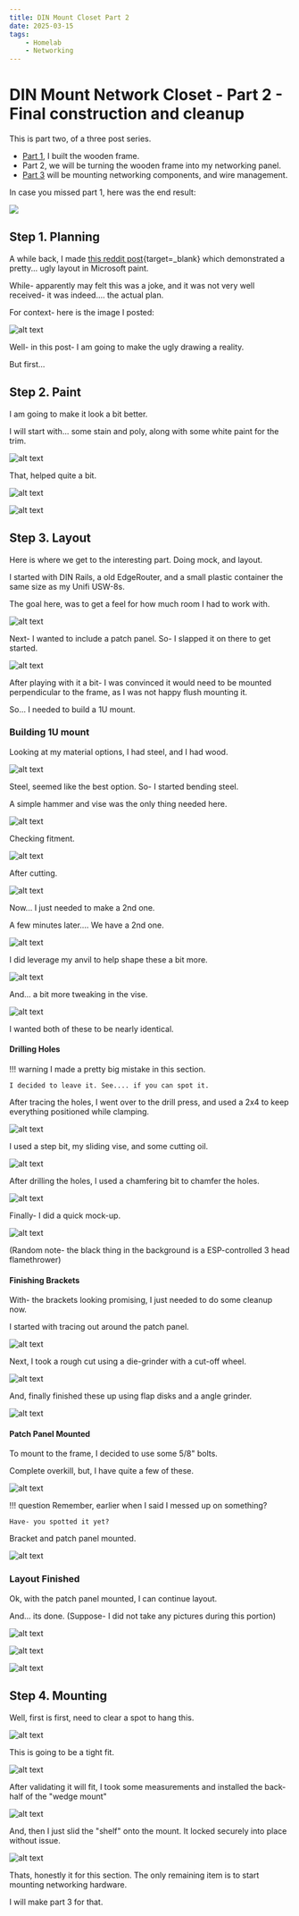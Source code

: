 ```yaml
---
title: DIN Mount Closet Part 2
date: 2025-03-15
tags:
    - Homelab
    - Networking
---
```


# DIN Mount Network Closet - Part 2 - Final construction and cleanup

This is part two, of a three post series.

* [Part 1](din-closet-1.md), I built the wooden frame. 
* Part 2, we will be turning the wooden frame into my networking panel.
* [Part 3](din-closet-3.md) will be mounting networking components, and wire management.

<!-- more -->

In case you missed part 1, here was the end result:

![](./assets-din-closet-1/end-result-front.webP)

## Step 1. Planning

A while back, I made [this reddit post](https://www.reddit.com/r/homelab/comments/1ht2vh1/cad_software_nah_mspaint_planning_to_din_mount_my/){target=_blank} which demonstrated a pretty... ugly layout in Microsoft paint.

While- apparently may felt this was a joke, and it was not very well received- it was indeed.... the actual plan.

For context- here is the image I posted:

![alt text](./assets-din-closet-2/ms-paint.png)

Well- in this post- I am going to make the ugly drawing a reality.

But first...

## Step 2. Paint

I am going to make it look a bit better.

I will start with... some stain and poly, along with some white paint for the trim.

![alt text](./assets-din-closet-2/stain-and-poly-cans.png)

That, helped quite a bit.

![alt text](./assets-din-closet-2/paint-stain-and-poly.png)

![alt text](./assets-din-closet-2/paint-stain-and-poly-2.png)

## Step 3. Layout

Here is where we get to the interesting part. Doing mock, and layout.

I started with DIN Rails, a old EdgeRouter, and a small plastic container the same size as my Unifi USW-8s.

The goal here, was to get a feel for how much room I had to work with.

![alt text](./assets-din-closet-2/layout-1.png)

Next- I wanted to include a patch panel. So- I slapped it on there to get started.

![alt text](./assets-din-closet-2/layout-2.png)

After playing with it a bit- I was convinced it would need to be mounted perpendicular to the frame, as I was not happy flush mounting it.

So... I needed to build a 1U mount.

### Building 1U mount

Looking at my material options, I had steel, and I had wood.

![alt text](./assets-din-closet-2/steel-or-wood.png)

Steel, seemed like the best option. So- I started bending steel.

A simple hammer and vise was the only thing needed here.

![alt text](./assets-din-closet-2/hammer-and-vice.png)

Checking fitment.

![alt text](./assets-din-closet-2/check-fitment.png)

After cutting.

![alt text](./assets-din-closet-2/after-cutting.png)

Now... I just needed to make a 2nd one.

A few minutes later.... We have a 2nd one.

![alt text](./assets-din-closet-2/mount-2.png)

I did leverage my anvil to help shape these a bit more.

![alt text](./assets-din-closet-2/anvil.png)

And... a bit more tweaking in the vise.

![alt text](./assets-din-closet-2/vise.png)

I wanted both of these to be nearly identical.

#### Drilling Holes

!!! warning
    I made a pretty big mistake in this section.

    I decided to leave it. See.... if you can spot it.

After tracing the holes, I went over to the drill press, and used a 2x4 to keep everything positioned while clamping.

![alt text](./assets-din-closet-2/drill-1.png)

I used a step bit, my sliding vise, and some cutting oil.

![alt text](./assets-din-closet-2/drill-2.png)

After drilling the holes, I used a chamfering bit to chamfer the holes.

![alt text](./assets-din-closet-2/drill-3.png)

Finally- I did a quick mock-up.

![alt text](./assets-din-closet-2/drill-4.png)

(Random note- the black thing in the background is a ESP-controlled 3 head flamethrower)

#### Finishing Brackets

With- the brackets looking promising, I just needed to do some cleanup now.

I started with tracing out around the patch panel.

![alt text](./assets-din-closet-2/bracket-finish-1.png)

Next, I took a rough cut using a die-grinder with a cut-off wheel.

![alt text](./assets-din-closet-2/bracket-finish-2.png)

And, finally finished these up using flap disks and a angle grinder.

![alt text](./assets-din-closet-2/bracket-finish-3.png)

#### Patch Panel Mounted

To mount to the frame, I decided to use some 5/8" bolts.

Complete overkill, but, I have quite a few of these.

![alt text](./assets-din-closet-2/bracket-mount-1.png)

!!! question
    Remember, earlier when I said I messed up on something?

    Have- you spotted it yet?

Bracket and patch panel mounted.

![alt text](./assets-din-closet-2/patch-panel-mounted-1.png)


### Layout Finished

Ok, with the patch panel mounted, I can continue layout.

And... its done. (Suppose- I did not take any pictures during this portion)

![alt text](./assets-din-closet-2/and-its-done.png)

![alt text](assets-din-closet-2/ready-to-mount.jpg)

![alt text](./assets-din-closet-2/patch-panel-mounted-2.png)

## Step 4. Mounting

Well, first is first, need to clear a spot to hang this.

![alt text](./assets-din-closet-2/clearing-a-spot.png)

This is going to be a tight fit.

![alt text](./assets-din-closet-2/tight-fit.png)

After validating it will fit, I took some measurements and installed the back-half of the "wedge mount"

![alt text](./assets-din-closet-2/wall-mount-installed.jpg)

And, then I just slid the "shelf" onto the mount. It locked securely into place without issue.

![alt text](./assets-din-closet-2/mounted.png)

Thats, honestly it for this section. The only remaining item is to start mounting networking hardware.

I will make part 3 for that. 